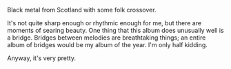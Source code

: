 Black metal from Scotland with some folk crossover.

It's not quite sharp enough or rhythmic enough for me, but there are moments
of searing beauty. One thing that this album does unusually well is a bridge.
Bridges between melodies are breathtaking things; an entire album
of bridges would be my album of the year. I'm only half kidding.

Anyway, it's very pretty.
